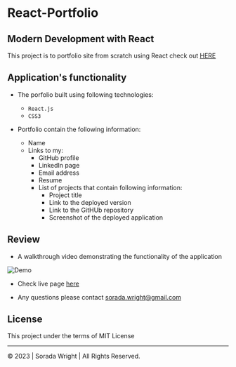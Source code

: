 # React-Portfolio

## Modern Development with React

This project is to portfolio site from scratch using React check out [HERE](https://soradaw.github.io/react-portfolio/)
 
## Application's functionality

* The porfolio built using following technologies:
  * `React.js`
  * `CSS3`

* Portfolio contain the following information:
  * Name
  * Links to my:
    * GitHub profile
    * LinkedIn page
    * Email address
    * Resume
    * List of projects that contain following information:
      * Project title
      * Link to the deployed version
      * Link to the GitHUb repository
      * Screenshot of the deployed application

## Review

* A walkthrough video demonstrating the functionality of the application

![Demo](./public/images/React_Portfolio.gif)

* Check live page [here](https://soradaw.github.io/react-portfolio/)

* Any questions please contact sorada.wright@gmail.com

## License

This project under the terms of MIT License

---

© 2023 | Sorada Wright | All Rights Reserved.
